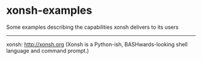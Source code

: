 # xonsh-examples
Some examples describing the capabilities xonsh delivers to its users

---

xonsh: http://xonsh.org (Xonsh is a Python-ish, BASHwards-looking shell language and command prompt.)
